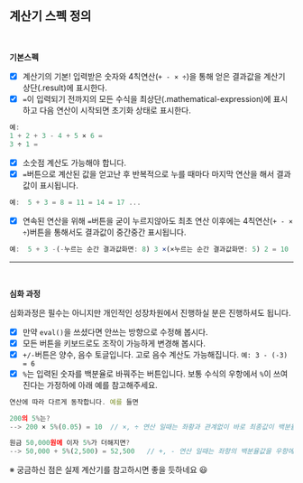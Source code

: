 ## **계산기 스펙 정의** 
<br>

**기본스펙**

- [x] 계산기의 기본! 입력받은 숫자와 4칙연산(```+ - × ÷```)을 통해 얻은 결과값을 계산기 상단(.result)에 표시한다.
- [x] `=`이 입력되기 전까지의 모든 수식을 최상단(.mathematical-expression)에 표시하고 다음 연산이 시작되면 초기화 상태로 표시한다.
```js
예:  
1 + 2 + 3 - 4 + 5 × 6 =
3 ÷ 1 = 
```
- [x] 소숫점 계산도 가능해야 합니다.
- [x] `=`버튼으로 계산된 값을 얻고난 후 반복적으로 누를 때마다 마지막 연산을 해서 결과값이 표시됩니다.
```js
예:  5 + 3 = 8 = 11 = 14 = 17 ...
```
- [x] 연속된 연산을 위해 `=`버튼을 굳이 누르지않아도 최초 연산 이후에는 4칙연산(```+ - × ÷```)버튼을 통해서도 결과값이 중간중간 표시됩니다.
```js
예:  5 + 3 -(-누르는 순간 결과값화면: 8) 3 ×(×누르는 순간 결과값화면: 5) 2 = 10
```

***

<br>

**심화 과정**

심화과정은 필수는 아니지만 개인적인 성장차원에서 진행하실 분은 진행하셔도 됩니다.

- [x] 만약 `eval()`을 쓰셨다면 안쓰는 방향으로 수정해 봅시다.
- [x] 모든 버튼을 키보드로도 조작이 가능하게 변경해 봅시다.
- [x] `+/-`버튼은 양수, 음수 토글입니다. 고로 음수 계산도 가능해집니다.
`예: 3 - (-3) = 6`
- [x] `%`는 입력된 숫자를 백분율로 바꿔주는 버튼입니다. 보통 수식의 우항에서 `%`이 쓰여진다는 가정하에 아래 예를 참고해주세요.
```js
연산에 따라 다르게 동작합니다. 예를 들면 

200의 5%는?
--> 200 × 5%(0.05) = 10  // ×, ÷ 연산 일때는 좌황과 관계없이 바로 최종값이 백분율계산입니다. 

원금 50,000원에 이자 5%가 더해지면?
--> 50,000 + 5%(2,500) = 52,500   // +, - 연산 일때는 좌항의 백분율값을 우항에 바로 반영해서 최종값을 도출하네요. 
```

※ 궁금하신 점은 실제 계산기를 참고하시면 좋을 듯하네요 😃